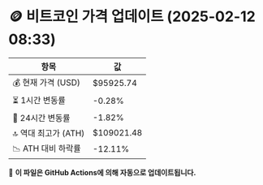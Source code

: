 # 🪙 비트코인 가격 업데이트 (2025-02-12 08:33)

| 항목                | 값 |
|--------------------|----------------|
| 💰 현재 가격 (USD) | $95925.74 |
| ⏳ 1시간 변동률    | -0.28% |
| 📆 24시간 변동률   | -1.82% |
| 🔝 역대 최고가 (ATH) | $109021.48 |
| 📉 ATH 대비 하락률 | -12.11% |

🔄 **이 파일은 GitHub Actions에 의해 자동으로 업데이트됩니다.**
